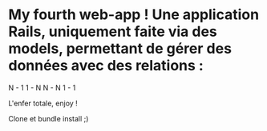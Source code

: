 # My fourth web-app ! Une application Rails, uniquement faite via des models, permettant de gérer des données avec des relations :

N - 1 
1 - N 
N - N 
1 - 1

L'enfer totale, enjoy !

Clone et bundle install ;)
